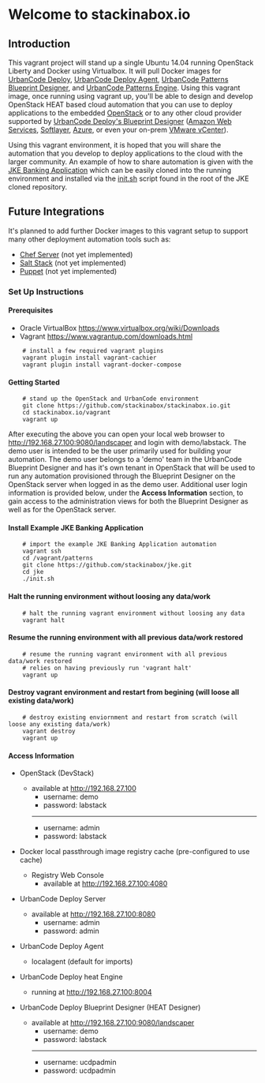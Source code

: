 # Welcome to **stackinabox.io**

## Introduction

This vagrant project will stand up a single Ubuntu 14.04 running OpenStack Liberty and Docker using Virtualbox. It will pull Docker images for [UrbanCode Deploy](https://hub.docker.com/r/stackinabox/urbancode-deploy/), [UrbanCode Deploy Agent](https://hub.docker.com/r/stackinabox/urbancode-deploy-agent/), [UrbanCode Patterns Blueprint Designer](https://hub.docker.com/r/stackinabox/urbancode-patterns-designer/), and [UrbanCode Patterns Engine](https://hub.docker.com/r/stackinabox/urbancode-patterns-engine/).  Using this vagrant image, once running using vagrant up, you'll be able to design and develop OpenStack HEAT based cloud automation that you can use to deploy applications to the embedded [OpenStack](https://www.blueboxcloud.com/) or to any other cloud provider supported by [UrbanCode Deploy's Blueprint Designer](https://developer.ibm.com/urbancode/products/urbancode-deploy/features/blueprint-designer/) ([Amazon Web Services](https://aws.amazon.com/), [Softlayer](http://www.softlayer.com/), [Azure](https://azure.microsoft.com/), or even your on-prem [VMware vCenter](https://www.vmware.com/products/vcenter-server)).

Using this vagrant environment, it is hoped that you will share the automation that you develop to deploy applications to the cloud with the larger community.  An example of how to share automation is given with the [JKE Banking Application](https://github.com/stackinabox/jke) which can be easily cloned into the running environment and installed via the [init.sh](https://github.com/stackinabox/jke/blob/master/init.sh) script found in the root of the JKE cloned repository.

## Future Integrations

It's planned to add further Docker images to this vagrant setup to support many other deployment automation tools such as:  

  - [Chef Server](https://www.chef.io/chef/) (not yet implemented)
  - [Salt Stack](https://saltstack.com/) (not yet implemented)
  - [Puppet](https://puppet.com/) (not yet implemented)

### Set Up Instructions

#### Prerequisites  

  - Oracle VirtualBox https://www.virtualbox.org/wiki/Downloads  
  - Vagrant https://www.vagrantup.com/downloads.html  

````
    # install a few required vagrant plugins
    vagrant plugin install vagrant-cachier
    vagrant plugin install vagrant-docker-compose
````

#### Getting Started  

````
    # stand up the OpenStack and UrbanCode environment
	git clone https://github.com/stackinabox/stackinabox.io.git 
	cd stackinabox.io/vagrant
	vagrant up
````

After executing the above you can open your local web browser to http://192.168.27.100:9080/landscaper and login with demo/labstack.  The demo user is intended to be the user primarily used for building your automation.  The demo user belongs to a 'demo' team in the UrbanCode Blueprint Designer and has it's own tenant in OpenStack that will be used to run any automation provisioned through the Blueprint Designer on the OpenStack server when logged in as the demo user.  Additional user login information is provided below, under the **Access Information** section, to gain access to the administration views for both the Blueprint Designer as well as for the OpenStack server.

#### Install Example JKE Banking Application  

````
	# import the example JKE Banking Application automation
	vagrant ssh 
	cd /vagrant/patterns
	git clone https://github.com/stackinabox/jke.git 
	cd jke
	./init.sh
````

#### Halt the running environment without loosing any data/work  

````
	# halt the running vagrant environment without loosing any data
	vagrant halt
````

#### Resume the running environment with all previous data/work restored  

````
	# resume the running vagrant environment with all previous data/work restored
	# relies on having previously run 'vagrant halt'
	vagrant up
````

#### Destroy vagrant environment and restart from begining (will loose all existing data/work)  

````
	# destroy existing enviornment and restart from scratch (will loose any existing data/work)
	vagrant destroy
	vagrant up
````

#### Access Information

 - OpenStack (DevStack) 
	 - available at http://192.168.27.100 
		 - username: demo
		 - password: labstack  
		 _____________________  
		 - username: admin
		 - password: labstack
 
 - Docker local passthrough image registry cache (pre-configured to use cache)
    - Registry Web Console
	  - available at http://192.168.27.100:4080
	 
 - UrbanCode Deploy Server
	 - available at http://192.168.27.100:8080
		 - username: admin
		 - password: admin
		 
 - UrbanCode Deploy Agent
	 - localagent (default for imports)
	 
 - UrbanCode Deploy heat Engine
	 - running at http://192.168.27.100:8004
	 
 - UrbanCode Deploy Blueprint Designer (HEAT Designer)
	 - available at http://192.168.27.100:9080/landscaper
	     - username: demo
	     - password: labstack  
	     _____________________  
		 - username: ucdpadmin
		 - password: ucdpadmin